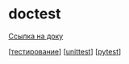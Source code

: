 # doctest

[Ссылка на доку](https://docs.python.org/3/library/doctest.html#module-doctest)

[[тестирование]]
[[unittest]]
[[pytest]]

[//begin]: # "Autogenerated link references for markdown compatibility"
[тестирование]: ../lists/тестирование "Основные принципы тестровния"
[unittest]: unittest "unittest"
[pytest]: pytest "pytest"
[//end]: # "Autogenerated link references"